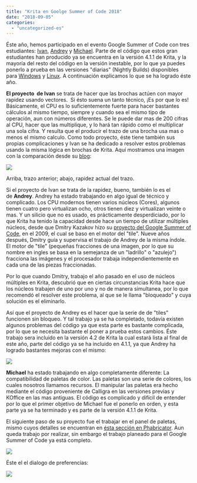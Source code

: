 ```yaml
---
title: "Krita en Goolge Summer of Code 2018"
date: "2018-09-05"
categories: 
  - "uncategorized-es"
---
```


Éste año, hemos participado en el evento Google Summer of Code con tres estudiantes: [Ivan](https://colorathis.wordpress.com/), [Andrey](https://lieroz.github.io/) y [Michael](https://simeir.github.io/). Parte de el código que estos gran estudiantes han producido ya se encuentra en la versión 4.1.1 de Krita, y la mayoría del resto del código en la versión inestable, por lo que ya puedes ponerlo a prueba en las versiones "diarias" (Nightly Builds) disponibles para [Windows](https://binary-factory.kde.org/job/Krita_Nightly_Windows_Build/) y [Linux](https://binary-factory.kde.org/job/Krita_Nightly_Appimage_Build/). A continuación explicamos lo que se ha logrado éste año.

**El proyecto  de Ivan** se trata de hacer que las brochas actúen con mayor rapidez usando vectores.  Si ésto suena un tanto técnico, ¡Es por que lo es! Básicamente, el CPU es lo suficientemente fuerte para hacer bastantes cálculos al mismo tiempo, siempre y cuando sea el mismo tipo de operación, aun con números diferentes. Se le puede dar mas de 200 cifras al CPU, hacer que las multiplique, y lo hará tan rápido como el multiplicar una sola cifra. Y resulta que el producir el trazo de una brocha usa mas o menos el mismo calculo. Como todo proyecto, éste tiene también sus propias complicaciones y Ivan se ha dedicado a resolver estos problemas usando la misma lógica en brochas de Krita. Aquí mostramos una imagen con la comparación desde su [blog](https://colorathis.wordpress.com/):

[![](../images/avx_cgauss_60.gif)](https://krita.org/wp-content/uploads/2018/09/avx_cgauss_60.gif)

Arriba, trazo anterior; abajo, rapidez actual del trazo.

Si el proyecto de Ivan se trata de la rapidez, bueno, también lo es el de **Andrey**. Andrey ha estado trabajando en algo igual de técnico y complicado. Los CPU modernos tienen varios núcleos (Cores), algunos tienen cuatro pero virtualizan ocho, otros tienen diez y virtualizan veinte o mas. Y un silicio que no es usado, es prácticamente desperdiciado, por lo que Krita ha tenido la capacidad desde hace un tiempo de utilizar múltiples núcleos, desde que Dmitry Kazakov hizo su [proyecto del Google Summer of Code,](http://dimula73.blogspot.com/2009/08/gsoc-krita-tile-engine-wrap-up.html) en el 2009, el cual se baso en el motor del "tile". Nueve años después, Dmitry guía y supervisa el trabajo de Andrey de la misma índole. El motor de "tile" (pequeñas fracciones de una imagen, por lo que su nombre en ingles se basa en la semejanza de un "ladrillo" o "azulejo") fracciona las imágenes y el procesador trabaja independientemente en cada una de las piezas fraccionadas.

Por lo que cuando Dmitry, trabajo el año pasado en el uso de núcleos múltiples en Krita, descubrió que en ciertas circunstancias Krita hace que los núcleos trabajen de uno por uno y no de manera simultanea, por lo que recomendó el resolver este problema, al que se le llama "bloqueado" y cuya solución es el eliminarlo.

Así que el proyecto de Andrey es el hacer que la serie de de "tiles" funcionen sin bloqueo. Y tal trabajo ya se ha completado, todavía existen algunos problemas del código ya que esta parte es bastante complicada, por lo que se necesita bastante el poner a prueba estos cambios. Éste trabajo sera incluido en la versión 4.2 de Krita la cual estará lista al final de este año, parte del código ya se ha incluido en 4.1.1, ya que Andrey ha logrado bastantes mejoras con el mismo:

[![](../images/lockless-1024x506.png)](https://krita.org/wp-content/uploads/2018/09/lockless.png)

**Michael** ha estado trabajando en algo completamente diferente: La compatibilidad de paletas de color. Las paletas son una serie de colores, los cuales nosotros llamamos recursos. El manipular las paletas era hecho mediante el código proveniente de Calligra en las versiones previas y KOffice en las mas antiguas. El código es complicado y difícil de entender por lo que el primer objetivo de Michael fue el ponerlo en orden, y esta parte ya se ha terminado y es parte de la versión 4.1.1 de Krita.

El siguiente paso de su proyecto fue el trabajar en el panel de paletas, mismo cuyos detalles se encuentran en [ésta sección en Phabricator](https://phabricator.kde.org/D14815). Aun queda trabajo por realizar, sin embargo el trabajo planeado para el Google Summer of Code ya está completo.

[![](../images/listanddocker-1024x512.jpg)](https://krita.org/wp-content/uploads/2018/09/listanddocker.jpg)

Éste el el dialogo de preferencias:

[![](../images/DlgPaletteEditor-1024x517.png)](https://krita.org/wp-content/uploads/2018/09/DlgPaletteEditor.png)
